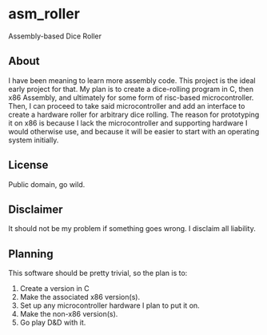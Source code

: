 # asm_roller
Assembly-based Dice Roller

## About
I have been meaning to learn more assembly code.  This project is the ideal early project for that.  My plan is to create a dice-rolling program in C, then x86 Assembly, and ultimately for some form of risc-based microcontroller.  Then, I can proceed to take said microcontroller and add an interface to create a hardware roller for arbitrary dice rolling.  The reason for prototyping it on x86 is because I lack the microcontroller and supporting hardware I would otherwise use, and because it will be easier to start with an operating system initially.

## License
Public domain, go wild.

## Disclaimer
It should not be my problem if something goes wrong.  I disclaim all liability.

## Planning
This software should be pretty trivial, so the plan is to:
1. Create a version in C
2. Make the associated x86 version(s).
3. Set up any microcontroller hardware I plan to put it on.
4. Make the non-x86 version(s).
5. Go play D&D with it.

